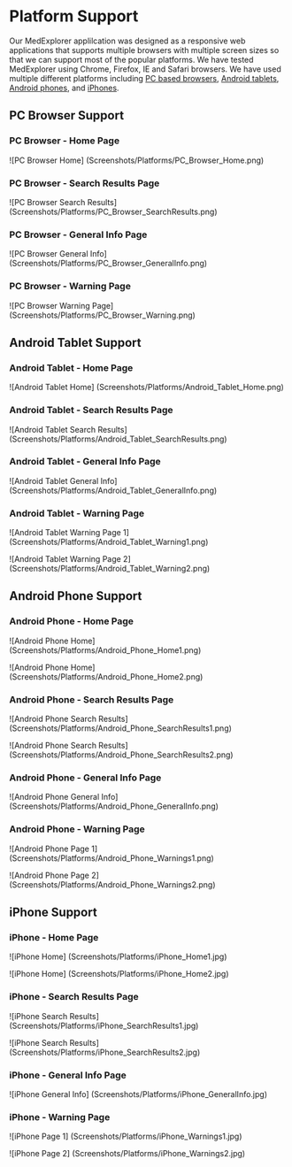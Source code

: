 # Platform Support

Our MedExplorer applilcation was designed as a responsive web applications that supports multiple browsers with multiple screen sizes so that we can support most of the popular platforms.  We have tested MedExplorer using Chrome, Firefox, IE and Safari browsers. We have used multiple different platforms including [PC based browsers](Platform%20Support.md#pc-browser-support), [Android tablets](Platform%20Support.md#android-tablet-support), [Android phones](Platform%20Support.md#android-phone-support), and [iPhones](Platform%20Support.md#iphone-support).

## PC Browser Support

### PC Browser - Home Page

![PC Browser Home] (Screenshots/Platforms/PC_Browser_Home.png)

### PC Browser - Search Results Page

![PC Browser Search Results] (Screenshots/Platforms/PC_Browser_SearchResults.png)

### PC Browser - General Info Page

![PC Browser General Info] (Screenshots/Platforms/PC_Browser_GeneralInfo.png)

### PC Browser - Warning Page

![PC Browser Warning Page] (Screenshots/Platforms/PC_Browser_Warning.png)

## Android Tablet Support

### Android Tablet - Home Page

![Android Tablet Home] (Screenshots/Platforms/Android_Tablet_Home.png)

### Android Tablet - Search Results Page

![Android Tablet Search Results] (Screenshots/Platforms/Android_Tablet_SearchResults.png)

### Android Tablet - General Info Page

![Android Tablet General Info] (Screenshots/Platforms/Android_Tablet_GeneralInfo.png)

### Android Tablet - Warning Page

![Android Tablet Warning Page 1] (Screenshots/Platforms/Android_Tablet_Warning1.png)

![Android Tablet Warning Page 2] (Screenshots/Platforms/Android_Tablet_Warning2.png)

## Android Phone Support

### Android Phone - Home Page

![Android Phone Home] (Screenshots/Platforms/Android_Phone_Home1.png)

![Android Phone Home] (Screenshots/Platforms/Android_Phone_Home2.png)

### Android Phone - Search Results Page

![Android Phone Search Results] (Screenshots/Platforms/Android_Phone_SearchResults1.png)

![Android Phone Search Results] (Screenshots/Platforms/Android_Phone_SearchResults2.png)

### Android Phone - General Info Page

![Android Phone General Info] (Screenshots/Platforms/Android_Phone_GeneralInfo.png)

### Android Phone - Warning Page

![Android Phone Page 1] (Screenshots/Platforms/Android_Phone_Warnings1.png)

![Android Phone Page 2] (Screenshots/Platforms/Android_Phone_Warnings2.png)

## iPhone Support

### iPhone - Home Page

![iPhone Home] (Screenshots/Platforms/iPhone_Home1.jpg)

![iPhone Home] (Screenshots/Platforms/iPhone_Home2.jpg)

### iPhone - Search Results Page

![iPhone Search Results] (Screenshots/Platforms/iPhone_SearchResults1.jpg)

![iPhone Search Results] (Screenshots/Platforms/iPhone_SearchResults2.jpg)

### iPhone - General Info Page

![iPhone General Info] (Screenshots/Platforms/iPhone_GeneralInfo.jpg)

### iPhone - Warning Page

![iPhone Page 1] (Screenshots/Platforms/iPhone_Warnings1.jpg)

![iPhone Page 2] (Screenshots/Platforms/iPhone_Warnings2.jpg)

